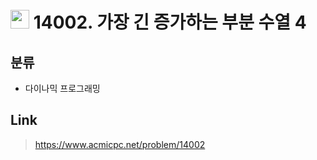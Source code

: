 # <img src="https://d2gd6pc034wcta.cloudfront.net/tier/12.svg" width="30"> 14002. 가장 긴 증가하는 부분 수열 4

## 분류
* 다이나믹 프로그래밍

## Link
> https://www.acmicpc.net/problem/14002